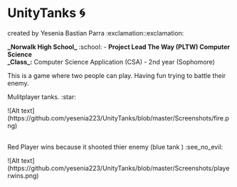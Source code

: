 # UnityTanks :cyclone:
<p>
created by Yesenia Bastian Parra :exclamation::exclamation:</p>
<b> _Norwalk High School_</b> :school: - <b>Project Lead The Way (PLTW) Computer Science</b><br>
<b>_Class_:</b> Computer Science Application (CSA) - 2nd year (Sophomore)<br>
<p> This is a game where two people can play. Having fun trying to battle their enemy.</p>

<p> 
Mulitplayer tanks. :star:</p>
![Alt text] (https://github.com/yesenia223/UnityTanks/blob/master/Screenshots/fire.png)
<br></br>

<p>
Red Player wins because it shooted thier enemy (blue tank ) :see_no_evil:</p>
![Alt text] (https://github.com/yesenia223/UnityTanks/blob/master/Screenshots/playerwins.png)
<br></br>



